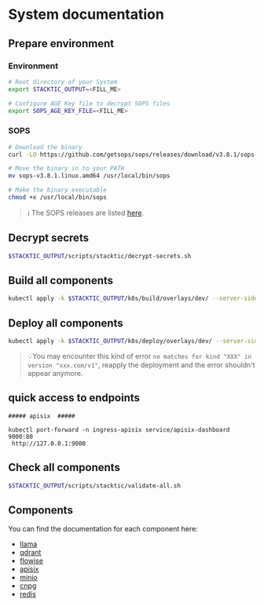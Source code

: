 # System documentation

## Prepare environment

### Environment

```bash
# Root directory of your System
export STACKTIC_OUTPUT=<FILL_ME>

# Configure AGE Key file to decrypt SOPS files
export SOPS_AGE_KEY_FILE=<FILL_ME>
```

### SOPS

```bash
# Download the binary
curl -LO https://github.com/getsops/sops/releases/download/v3.8.1/sops-v3.8.1.linux.amd64

# Move the binary in to your PATH
mv sops-v3.8.1.linux.amd64 /usr/local/bin/sops

# Make the binary executable
chmod +x /usr/local/bin/sops
```

> ℹ️ The SOPS releases are listed [here](https://github.com/getsops/sops/releases).

## Decrypt secrets

```bash
$STACKTIC_OUTPUT/scripts/stacktic/decrypt-secrets.sh
```

## Build all components

```bash
kubectl apply -k $STACKTIC_OUTPUT/k8s/build/overlays/dev/ --server-side=true --force-conflicts=true
```

## Deploy all components

```bash
kubectl apply -k $STACKTIC_OUTPUT/k8s/deploy/overlays/dev/ --server-side=true --force-conflicts=true
```

>💡You may encounter this kind of error `no matches for kind "XXX" in version "xxx.com/v1"`, reapply the deployment and the error shouldn't appear anymore.


## quick access to endpoints

```
##### apisix  #####

kubectl port-forward -n ingress-apisix service/apisix-dashboard 9000:80
 http://127.0.0.1:9000
```
## Check all components

```bash
$STACKTIC_OUTPUT/scripts/stacktic/validate-all.sh
```

## Components

You can find the documentation for each component here:

- [llama](../llama/README.md)
- [qdrant](../qdrant/README.md)
- [flowise](../flowise/README.md)
- [apisix](../apisix/README.md)
- [minio](../minio/README.md)
- [cnpg](../cnpg/README.md)
- [redis](../redis/README.md)

